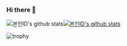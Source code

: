 ### Hi there 👋

<!--
**JoHwanhee/JoHwanhee** is a ✨ _special_ ✨ repository because its `README.md` (this file) appears on your GitHub profile.

Here are some ideas to get you started:

- 🔭 I’m currently working on ...
- 🌱 I’m currently learning ...
- 👯 I’m looking to collaborate on ...
- 🤔 I’m looking for help with ...
- 💬 Ask me about ...
- 📫 How to reach me: ...
- 😄 Pronouns: ...
- ⚡ Fun fact: ...
-->

![본인ID's github stats](https://github-readme-stats.vercel.app/api?username=JoHwanhee&show_icons=true)[![본인ID's github stats](https://github-readme-stats.vercel.app/api/top-langs/?username=JoHwanhee&show_icons=true&hide_border=true&title_color=004386&icon_color=004386&layout=compact)](https://github.com/JoHwanhee)

![trophy](https://github-profile-trophy.vercel.app/?username=JoHwanhee)
